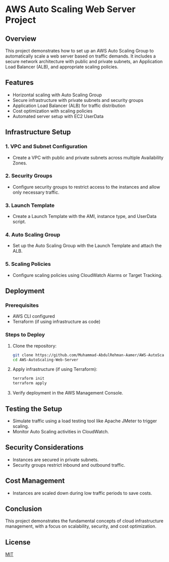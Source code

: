 # AWS Auto Scaling Web Server Project

## Overview
This project demonstrates how to set up an AWS Auto Scaling Group to automatically scale a web server based on traffic demands. It includes a secure network architecture with public and private subnets, an Application Load Balancer (ALB), and appropriate scaling policies.

## Features
- Horizontal scaling with Auto Scaling Group
- Secure infrastructure with private subnets and security groups
- Application Load Balancer (ALB) for traffic distribution
- Cost optimization with scaling policies
- Automated server setup with EC2 UserData

## Infrastructure Setup

### 1. VPC and Subnet Configuration
- Create a VPC with public and private subnets across multiple Availability Zones.

### 2. Security Groups
- Configure security groups to restrict access to the instances and allow only necessary traffic.

### 3. Launch Template
- Create a Launch Template with the AMI, instance type, and UserData script.

### 4. Auto Scaling Group
- Set up the Auto Scaling Group with the Launch Template and attach the ALB.

### 5. Scaling Policies
- Configure scaling policies using CloudWatch Alarms or Target Tracking.

## Deployment

### Prerequisites
- AWS CLI configured
- Terraform (if using infrastructure as code)

### Steps to Deploy
1. Clone the repository:
    ```bash
    git clone https://github.com/Muhammad-AbdulRehman-Aamer/AWS-AutoScaling-Web-Server.git
    cd AWS-AutoScaling-Web-Server
    ```
2. Apply infrastructure (if using Terraform):
    ```bash
    terraform init
    terraform apply
    ```
3. Verify deployment in the AWS Management Console.

## Testing the Setup
- Simulate traffic using a load testing tool like Apache JMeter to trigger scaling.
- Monitor Auto Scaling activities in CloudWatch.

## Security Considerations
- Instances are secured in private subnets.
- Security groups restrict inbound and outbound traffic.

## Cost Management
- Instances are scaled down during low traffic periods to save costs.

## Conclusion
This project demonstrates the fundamental concepts of cloud infrastructure management, with a focus on scalability, security, and cost optimization. 
## License
[MIT](LICENSE)
